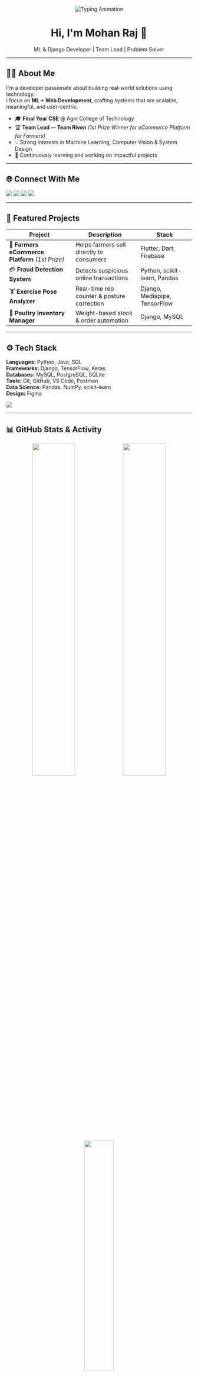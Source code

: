 <!-- Minimal Dark GitHub Profile by Mohan Raj -->

<!-- Banner -->
<p align="center">
  <img src="https://readme-typing-svg.herokuapp.com?font=Consolas&weight=500&size=28&duration=3000&pause=1000&color=FFFFFF&center=true&vCenter=true&width=700&lines=Mohan+Raj;Machine+Learning+%7C+Django+Developer;Final+Year+CSE+Student;Building+Impactful+Software+Solutions" alt="Typing Animation" />
</p>

<h1 align="center">Hi, I'm <strong>Mohan Raj</strong> 👋</h1>
<p align="center">ML & Django Developer | Team Lead | Problem Solver</p>

---

## 🧑‍💻 About Me

I'm a developer passionate about building real-world solutions using technology.  
I focus on **ML + Web Development**, crafting systems that are scalable, meaningful, and user-centric.

- 🎓 **Final Year CSE** @ Agni College of Technology  
- 🏆 **Team Lead — Team Riven** *(1st Prize Winner for eCommerce Platform for Farmers)*  
- 💡 Strong interests in Machine Learning, Computer Vision & System Design  
- 🚀 Continuously learning and working on impactful projects  

---

## 🌐 Connect With Me
<p align="left">
<a href="https://github.com/Mohanrajr05"><img src="https://img.shields.io/badge/GitHub-000?logo=github&logoColor=white" /></a>
<a href="https://linkedin.com/in/mohanrajr05"><img src="https://img.shields.io/badge/LinkedIn-0A66C2?logo=linkedin&logoColor=white" /></a>
<a href="https://instagram.com/_rxj_05"><img src="https://img.shields.io/badge/Instagram-000?logo=instagram&logoColor=white" /></a>
<a href="mailto:mohanrajr059@gmail.com"><img src="https://img.shields.io/badge/Email-000?logo=gmail&logoColor=white" /></a>
</p>

---

## 🚀 Featured Projects

| Project | Description | Stack |
|--------|-------------|-------|
| 🌾 **Farmers eCommerce Platform** *(1st Prize)* | Helps farmers sell directly to consumers | Flutter, Dart, Firebase |
| 💳 **Fraud Detection System** | Detects suspicious online transactions | Python, scikit-learn, Pandas |
| 🏋️ **Exercise Pose Analyzer** | Real-time rep counter & posture correction | Django, Mediapipe, TensorFlow |
| 🍗 **Poultry Inventory Manager** | Weight-based stock & order automation | Django, MySQL |

---

## ⚙️ Tech Stack

**Languages:** Python, Java, SQL  
**Frameworks:** Django, TensorFlow, Keras  
**Databases:** MySQL, PostgreSQL, SQLite  
**Tools:** Git, GitHub, VS Code, Postman  
**Data Science:** Pandas, NumPy, scikit-learn  
**Design:** Figma  

<p align="left">
  <img src="https://skillicons.dev/icons?i=python,java,django,tensorflow,opencv,mysql,postgres,git,github,figma,vscode" />
</p>

---

## 📊 GitHub Stats & Activity

<p align="center">
  <img src="https://github-readme-stats.vercel.app/api?username=Mohanrajr05&show_icons=true&theme=github_dark&hide_border=false" width="48%"/>
  <img src="https://github-readme-streak-stats.herokuapp.com/?user=Mohanrajr05&theme=github-dark&hide_border=false" width="48%"/>
</p>

<p align="center">
  <img src="https://github-readme-stats.vercel.app/api/top-langs/?username=Mohanrajr05&layout=compact&theme=github_dark&hide_border=false" width="40%"/>
</p>

### 🟢 Contribution Activity Graph
<p align="center">
  <img src="https://github-readme-activity-graph.vercel.app/graph?username=Mohanrajr05&theme=github-dark&hide_border=false"/>
</p>

---

## 🏆 Trophies
<p align="center">
  <img src="https://github-profile-trophy.vercel.app/?username=Mohanrajr05&theme=onestar&margin-w=10" />
</p>

---

<p align="center">
  <img src="https://komarev.com/ghpvc/?username=Mohanrajr05&label=Profile%20Views&color=grey&style=flat-square" />
</p>

